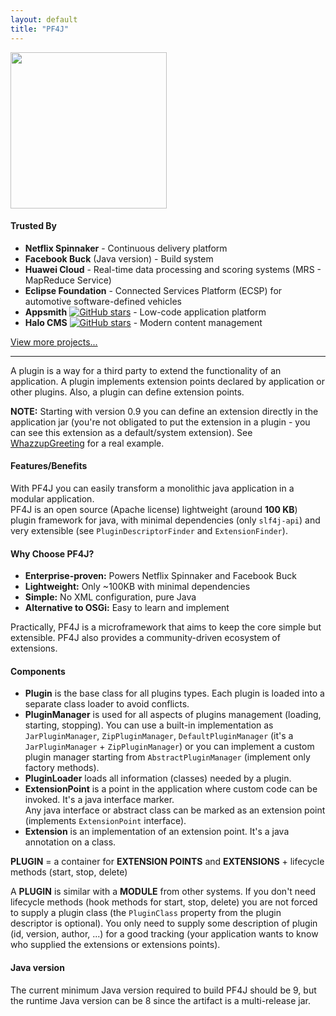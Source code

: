 ```yaml
---
layout: default
title: "PF4J"
---
```


<img src="{{ site.baseurl }}/pf4j-logo.svg" width="250"/>

#### Trusted By

- **Netflix Spinnaker** - Continuous delivery platform
- **Facebook Buck** (Java version) - Build system  
- **Huawei Cloud** - Real-time data processing and scoring systems (MRS - MapReduce Service)
- **Eclipse Foundation** - Connected Services Platform (ECSP) for automotive software-defined vehicles
- **Appsmith** [![GitHub stars](https://img.shields.io/github/stars/appsmithorg/appsmith.svg)](https://github.com/appsmithorg/appsmith) - Low-code application platform
- **Halo CMS** [![GitHub stars](https://img.shields.io/github/stars/halo-dev/halo.svg)](https://github.com/halo-dev/halo) - Modern content management

[View more projects...](https://github.com/pf4j/pf4j/issues/173)

---

A plugin is a way for a third party to extend the functionality of an application. A plugin implements extension points declared by application or other plugins. Also, a plugin can define extension points.

**NOTE:** Starting with version 0.9 you can define an extension directly in the application jar (you're not obligated to put the extension in a plugin - you can see this extension as a default/system extension). See [WhazzupGreeting](https://github.com/pf4j/pf4j/blob/master/demo/gradle/app/src/main/java/org/pf4j/demo/WhazzupGreeting.java) for a real example.

#### Features/Benefits

With PF4J you can easily transform a monolithic java application in a modular application.  
PF4J is an open source (Apache license) lightweight (around **100 KB**) plugin framework for java, with minimal dependencies (only `slf4j-api`) and very extensible (see `PluginDescriptorFinder` and `ExtensionFinder`).

#### Why Choose PF4J?

- **Enterprise-proven:** Powers Netflix Spinnaker and Facebook Buck
- **Lightweight:** Only ~100KB with minimal dependencies  
- **Simple:** No XML configuration, pure Java
- **Alternative to OSGi:** Easy to learn and implement

Practically, PF4J is a microframework that aims to keep the core simple but extensible. PF4J also provides a community-driven ecosystem of extensions.

#### Components

- **Plugin** is the base class for all plugins types. Each plugin is loaded into a separate class loader to avoid conflicts.
- **PluginManager** is used for all aspects of plugins management (loading, starting, stopping). You can use a built-in implementation as `JarPluginManager`, `ZipPluginManager`, `DefaultPluginManager` (it's a `JarPluginManager` + `ZipPluginManager`) or you can implement a custom plugin manager starting from `AbstractPluginManager` (implement only factory methods).
- **PluginLoader** loads all information (classes) needed by a plugin.
- **ExtensionPoint** is a point in the application where custom code can be invoked. It's a java interface marker.   
Any java interface or abstract class can be marked as an extension point (implements `ExtensionPoint` interface).
- **Extension** is an implementation of an extension point. It's a java annotation on a class.

**PLUGIN** = a container for **EXTENSION POINTS** and **EXTENSIONS** + lifecycle methods (start, stop, delete)

A **PLUGIN** is similar with a **MODULE** from other systems. If you don't need lifecycle methods (hook methods for start, stop, delete) you are not forced to supply a plugin class (the `PluginClass` property from the plugin descriptor is optional). You only need to supply some description of plugin (id, version, author, ...) for a good tracking (your application wants to know who supplied the extensions or extensions points).

#### Java version

The current minimum Java version required to build PF4J should be 9, but the runtime Java version can be 8 since the artifact is a multi-release jar.